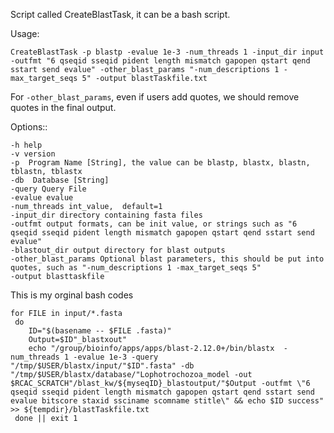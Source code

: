 Script called CreateBlastTask, it can be a bash script.

Usage: 

```
CreateBlastTask -p blastp -evalue 1e-3 -num_threads 1 -input_dir input -outfmt "6 qseqid sseqid pident length mismatch gapopen qstart qend sstart send evalue" -other_blast_params "-num_descriptions 1 -max_target_seqs 5" -output blastTaskfile.txt
```

For `-other_blast_params`, even if users add quotes, we should remove quotes in the final output. 


Options::

	-h help 
	-v version
	-p  Program Name [String], the value can be blastp, blastx, blastn, tblastn, tblastx
	-db  Database [String]
	-query Query File 
	-evalue evalue
	-num_threads int_value,  default=1
	-input_dir directory containing fasta files
	-outfmt output formats, can be init value, or strings such as "6 qseqid sseqid pident length mismatch gapopen qstart qend sstart send evalue"
	-blastout_dir output directory for blast outputs
	-other_blast_params Optional blast parameters, this should be put into quotes, such as "-num_descriptions 1 -max_target_seqs 5"
	-output blasttaskfile 

This is my orginal bash codes
```
for FILE in input/*.fasta
 do
    ID="$(basename -- $FILE .fasta)"
    Output=$ID"_blastxout"
    echo "/group/bioinfo/apps/apps/blast-2.12.0+/bin/blastx  -num_threads 1 -evalue 1e-3 -query "/tmp/$USER/blastx/input/"$ID".fasta" -db "/tmp/$USER/blastx/database/"Lophotrochozoa_model -out $RCAC_SCRATCH"/blast_kw/${myseqID}_blastoutput/"$Output -outfmt \"6 qseqid sseqid pident length mismatch gapopen qstart qend sstart send evalue bitscore staxid ssciname scomname stitle\" && echo $ID success" >> ${tempdir}/blastTaskfile.txt
 done || exit 1

```
